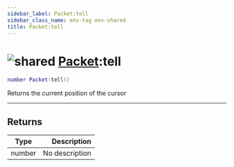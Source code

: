 ```yaml
---
sidebar_label: Packet:tell
sidebar_class_name: env-tag env-shared
title: Packet:tell
---
```


# <img src='/img/wiki/shared.png' alt='shared' classname='env-tag' /> [Packet](../packet/README.md):tell

```lua
number Packet:tell()
```

Returns the current position of the cursor<br/>

-----------------
## Returns

| Type   | Description |
| ------ | ----------: |
| number | No description |
